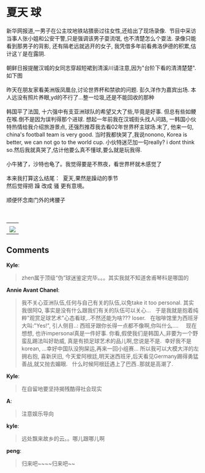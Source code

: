 # 夏天 球

<div id="msgcns!9884D0A402622CB2!3132" class="bvMsg"><div>新华网报道,一男子在公主坟地铁站猥亵过往女性,还给出了现场录像.  节目中采访当事人张小姐和公安干警,只是强调该男子耍流氓, 也不清楚怎么个耍法. 录像只能看到那男子的背影, 还有隔老远就逃开的女子, 我凭借多年前看弗洛伊德的积累,估计这丫是在露阴.</div>
<div> </div>
<div>朝鲜日报提醒汉城的女同志穿超短裙到清溪川请注意,因为&quot;台阶下看的清清楚楚&quot;.如下图</div>
<div> </div>
<div>昨天在朋友家看美洲版凤凰台,讨论世界杯和禁欲的问题. 彭久洋作为嘉宾出场. 本人远没有照片养眼,yd的不行了...整一垃圾,还是不能回收的那种</div>
<div> </div>
<div>韩国平了法国, 十六强中有支亚洲球队的希望又大了些,毕竟是好事. 但总有些如鲠在喉.倒不是因为误判得那个进球. 想起一年前我在汉城街头找人问路, 一韩国小伙特热情给我介绍旅游景点, 还强烈推荐我去看02年世界杯主球场.末了, 他来一句, china's football team is very good. 当时我都快哭了,我说nonono, Korea is better, we can not go to the world cup. 小伙特迷茫加一句really? i dont think so.然后我就真哭了,估计他要么真不懂球,要么就是玩我得.</div>
<div> </div>
<div>小牛猪了，沙特也龟了。我觉得要是不熬夜，看世界杯就木感觉了</div>
<div> </div>
<div>本来我打算这么结尾：  夏天,果然是躁动的季节</div>
<div>然后觉得把 躁 改成 骚 更有意境。 </div>
<div> </div>
<div>顺便怀念南门外的烤腰子</div>
<div> </div>
<div> </div></div><table cellspacing="0" border="0"><tr><td></td></tr><tr><td valign="top"><a href="http://byfiles.storage.live.com/y1pQUgFpNqbgHQsyjtKQWPJAqYeIWnwBJDN5-In2bK-qgBkUOgow2_5FFQb2ljbvUTUlu5lbjqA9i4" target="_blank" rel="WLPP;url=http://byfiles.storage.live.com/y1pQUgFpNqbgHQsyjtKQWPJAqYeIWnwBJDN5-In2bK-qgBkUOgow2_5FFQb2ljbvUTUlu5lbjqA9i4;cnsid=cns&#033;9884D0A402622CB2&#033;3133"><img src="http://byfiles.storage.live.com/y1pQUgFpNqbgHQsyjtKQWPJAoqONt9KmCGnqctuYh2w248YlwvadywhkiEBbMiSFvvi2Yn9eBtXyIg" border="0" /></a></td></tr></table>

## Comments

**Kyle**:
> zhen属于顶级“伪”球迷鉴定完毕。。。其实我就不知道舍甫琴科是哪国的

**Annie Avant Chanel**:
> 我不关心亚洲队伍,任何与自己有关的队伍,以免take it too personal. 其实我很阿Q, 事实是没有什么跟我们有关的队伍可以关心... 
 
于是我就是抱着纯粹&quot;观赏足球艺术&quot;心态看球,..不然还能为啥???
loser.
 
在咖啡馆里为西班牙大叫:&quot;Yes!&quot;, 引人侧目..: 西班牙跟你长得一点都不像啊,你叫什么....
 
 
现在想想, 也许impersonal真是一件好事. 你看,假使我们是韩国人,非要为一个野蛮乱踢法叫好助威, 真是有损足球艺术的品儿啊,您说是不是.  幸好我不是korean, ...幸好中国队没狗屎运,再来一回小组赛... 所以我可以大模大洋的左拥右抱, 喜新厌旧, 
今天爱阿根廷,明天迷西班牙,后天看见Germany踢得勇猛善战,就又抛去媚眼.
 
什么时候阿根廷遇上了巴西..那就是高潮了.

**Kyle**:
> 在自留地要坚持揭残酷得社会现实

**A**:
> 注意娱乐导向

**kyle**:
> 远处飘来故乡的云。。哪儿跟哪儿啊

**peng**:
> 归来吧~~~~归来吧~~

